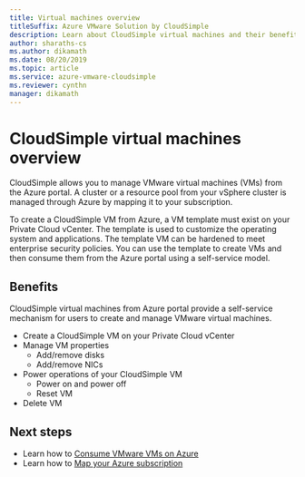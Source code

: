 ```yaml
---
title: Virtual machines overview
titleSuffix: Azure VMware Solution by CloudSimple 
description: Learn about CloudSimple virtual machines and their benefits. 
author: sharaths-cs 
ms.author: dikamath 
ms.date: 08/20/2019
ms.topic: article 
ms.service: azure-vmware-cloudsimple 
ms.reviewer: cynthn 
manager: dikamath 
---
```

# CloudSimple virtual machines overview

CloudSimple allows you to manage VMware virtual machines (VMs) from the Azure portal.  A cluster or a resource pool from your vSphere cluster is managed through Azure by mapping it to your subscription.

To create a CloudSimple VM from Azure, a VM template must exist on your Private Cloud vCenter.  The template is used to customize the operating system and applications.  The template VM can be hardened to meet enterprise security policies.  You can use the template to create VMs and then consume them from the Azure portal using a self-service model.

## Benefits

CloudSimple virtual machines from Azure portal provide a self-service mechanism for users to create and manage VMware virtual machines.

* Create a CloudSimple VM on your Private Cloud vCenter
* Manage VM properties
  * Add/remove disks
  * Add/remove NICs
* Power operations of your CloudSimple VM
  * Power on and power off
  * Reset VM
* Delete VM

## Next steps

* Learn how to [Consume VMware VMs on Azure](quickstart-create-vmware-virtual-machine.md)
* Learn how to [Map your Azure subscription](azure-subscription-mapping.md)
